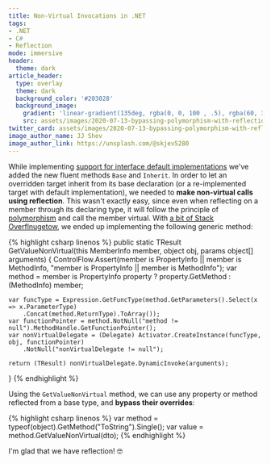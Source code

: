 ```yaml
---
title: Non-Virtual Invocations in .NET
tags:
- .NET
- C#
- Reflection
mode: immersive
header:
  theme: dark
article_header:
  type: overlay
  theme: dark
  background_color: '#203028'
  background_image:
    gradient: 'linear-gradient(135deg, rgba(0, 0, 100 , .5), rgba(60, 34, 60, .4))'
    src: assets/images/2020-07-13-bypassing-polymorphism-with-reflection-in-dotnet/cover.jpg
twitter_card: assets/images/2020-07-13-bypassing-polymorphism-with-reflection-in-dotnet/thumbnail.jpeg
image_author_name: JJ Shev
image_author_link: https://unsplash.com/@skjev5280
---
```


While implementing [support for interface default implementations](2020-06-05-reusable-build-components-with-interface-default-implementations.md) we've added the new fluent methods `Base` and `Inherit`. In order to let an overridden target inherit from its base declaration (or a re-implemented target with default implementation), we needed to **make non-virtual calls using reflection**. This wasn't exactly easy, since even when reflecting on a member through its declaring type, it will follow the principle of [polymorphism](https://docs.microsoft.com/en-us/dotnet/csharp/programming-guide/classes-and-structs/polymorphism) and call the member virtual. With [a bit of Stack Overflnugetow](https://stackoverflow.com/a/14415506/568266), we ended up implementing the following generic method:

{% highlight csharp linenos %}
public static TResult GetValueNonVirtual<TResult>(this MemberInfo member, object obj, params object[] arguments)
{
    ControlFlow.Assert(member is PropertyInfo || member is MethodInfo, "member is PropertyInfo || member is MethodInfo");
    var method = member is PropertyInfo property
        ? property.GetMethod
        : (MethodInfo) member;

    var funcType = Expression.GetFuncType(method.GetParameters().Select(x => x.ParameterType)
        .Concat(method.ReturnType).ToArray());
    var functionPointer = method.NotNull("method != null").MethodHandle.GetFunctionPointer();
    var nonVirtualDelegate = (Delegate) Activator.CreateInstance(funcType, obj, functionPointer)
        .NotNull("nonVirtualDelegate != null");

    return (TResult) nonVirtualDelegate.DynamicInvoke(arguments);
}
{% endhighlight %}

Using the `GetValueNonVirtual` method, we can use any property or method reflected from a base type, and **bypass their overrides**:

{% highlight csharp linenos %}
var method = typeof(object).GetMethod("ToString").Single();
var value = method.GetValueNonVirtual(dto);
{% endhighlight %}

I'm glad that we have reflection! 🤓
